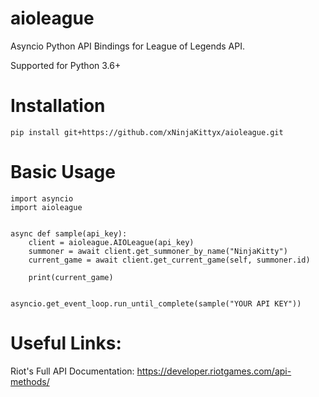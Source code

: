 # aioleague
Asyncio Python API Bindings for League of Legends API.


Supported for Python 3.6+


# Installation

```
pip install git+https://github.com/xNinjaKittyx/aioleague.git
```

# Basic Usage

```
import asyncio
import aioleague


async def sample(api_key):
    client = aioleague.AIOLeague(api_key)
    summoner = await client.get_summoner_by_name("NinjaKitty")
    current_game = await client.get_current_game(self, summoner.id)

    print(current_game)


asyncio.get_event_loop.run_until_complete(sample("YOUR API KEY"))

```

# Useful Links:

Riot's Full API Documentation: https://developer.riotgames.com/api-methods/
